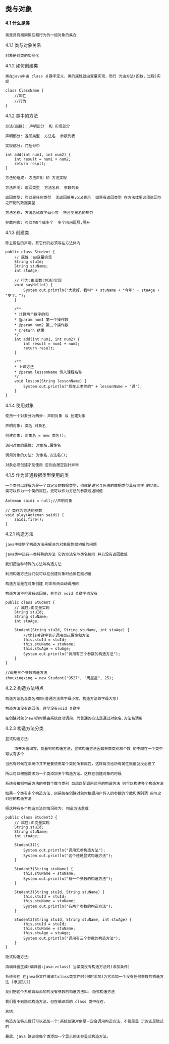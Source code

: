 ## 类与对象

#### 4.1 什么是类

	类是具有相同属性和行为的一组对象的集合

4.1.1 类与对象关系
	
	对象是对类的实例化
	
4.1.2 如何创建类

	类在java中由 class 关键字定义，类的属性就由变量实现，而行 为由方法(函数，过程)实现
	
	class ClassName { 
		//属性
		//行为 
	}
	
4.1.2 类中的方法
	
	方法(函数): 声明部分  和 实现部分
	
	声明部分: 返回类型  方法名  参数列表
	
	实现部分: 花括号中
	
	int add(int num1, int num2) { 
		int result = num1 + num2;
		return result; 
	}
	
	方法的组成: 方法声明 和 方法实现
	
	方法声明: 返回类型  方法名称  参数列表
	
	返回类型: 可以是任何类型  无返回值用void表示  如果有返回类型 在方法体里必须返回与之匹配的数据类型
	
	方法名称: 方法名称首字母小写  符合变量名的规范
	
	参数列表: 可以为0个或多个  多个间用逗号,隔开
	
4.1.3 创建类
	
	除去属性的声明，其它代码必须写在方法体内

	public class Student {
		// 属性 :由变量实现
		String stuId; 
		String stuName; 
		int stuAge;
		
		// 行为:由函数(方法)实现 
		void sayHello() {
			System.out.println("大家好，我叫" + stuName + "今年" + stuAge + "岁了。");
		}
		
		/**
		* 计算两个数字的和
		* @param num1 第一个操作数 
		* @param num2 第二个操作数
		* @return 结果
		*/
		int add(int num1, int num2) { 
			int result = num1 + num2;
			return result; 
		}
		
		/**
		* 上课方法
		* @param lessonName 传入课程名称
		*/
		void lesson(String lessonName) {
			System.out.println("我在上老师的" + lessonName + "课"); 
		}
	}
	
4.1.4 使用对象

	使用一个对象分为两步: 声明对象 与 创建对象
	
	声明对象: 类名 对象名 
	
	创建对象: 对象名 = new 类名(); 
	
	访问对象的属性: 对象名.属性名
	
	调用对象的方法: 对象名.方法名();
	
	对象必须创建才能使用 否则会报空指针异常
	
4.1.5 作为普通数据类型使用的类
	
	一个类可以理解为是一个自定义的数据类型，也就是说它与传统的数据类型具有同样 的功能。类可以作为一个类的属性，更可以作为方法的参数或返回值
	
	Aoteman saidi = null;//声明对象
	
	// 类作为方法的参数
	void play(Aoteman saidi) {
		saidi.fire();
	}
	
4.2.1 构造方法
	
	java中提供了构造方法来解决为对象属性赋初值的问题
	
	java类中还有一类特殊的方法 它的方法名与类名相同 并且没有返回数值
	
	我们把这种特殊的方法叫构造方法
	
	利用构造方法我们就可以在创建对象时给属性赋初值
	
	构造方法是在对象创建 时由系统自动调用的
	
	构造方法不但没有返回值，甚至连 void 关键字也没有
	
	public class Student { 
		// 属性:由变量实现
		String stuId;
		String stuName;
		int stuAge;
		
		Student(String stuId, String stuName, int stuAge) {
			//this关键字表示调用自己属性和方法 
			this.stuId = stuId; 
			this.stuName = stuName; 
			this.stuAge = stuAge;
			System.out.println("调用有三个参数的构造方法"); 
		}
	}
	
	//调用三个参数构造方法
	zhouxingxing = new Student("9527", "周星星", 25);
	
4.2.2 构造方法特点

	构造方法名与类名相同(普通方法首字母小写，构造方法首字母大写)
	
	构造方法没有返回值，甚至没有void 关键字
	
	在创建对象(new)的时候由系统自动调用，而普通的方法是通过对象名.方法名调用
	
	
4.2.3 构造方法分类

	显式构造方法:
		
		由开发者编写，能看到的构造方法，显式构造方法因其参数类别和个数 的不同在一个类中可以有多个
		
	当然有时候在系统中并不是要使用某个类的所有属性，这样每次给所有属性赋值就没必要了
	
	所以可以根据需求为一个类添加多个构造方法。这样在创建对象的时候
	
	系统会根据构造方法的参数个数与类别 自动匹配调用对应的构造方法 则可以构建多个构造方法
	
	如果一个类有多个构造方法，则系统在创建对象时根据用户传入的参数的个数和类别调 用与之对应的构造方法
	
	把这种有多个构造方法的情况称为: 构造方法重载
	
	public class Student3 { 
		// 属性:由变量实现
		String stuId; 
		String stuName; 
		int stuAge; 
		
		Student3(){
			System.out.println("调用无参构造方法");
			System.out.println("这个还是显式构造方法"); 
		}
		
		Student3(String stuName) {
			this.stuName = stuName;
			System.out.println("有一个参数的构造方法"); 
		}
		
		Student3(String stuId, String stuName) { 
			this.stuId = stuId;
			this.stuName = stuName; 
			System.out.println("有两个参数的构造方法");
		}
		
		Student3(String stuId, String stuName, int stuAge) {
			this.stuId = stuId;
			this.stuName = stuName;
			this.stuAge = stuAge; 
			System.out.println("调用有三个参数的构造方法");
		}
	}
	
	隐式构造方法: 
	
	由编译器生成(编译器:java->class) 当某类没有构造方法时(添加条件)
	
	系统会在 在java源文件编译为class类文件时(何时添加)为它添加一个没有任何参数的构造方法 (添加形式)
	
	我们把这个系统自动添加的没有参数的构造方法叫: 隐式构造方法
	
	我们看不到隐式构造方法，但在编译后的 class 类中存在.
	
	总结:
	
	构造方法特点我们可以追加一个:系统创建对象是一定会调用构造方法，不管是显 示的还是隐式的
	
	最后，java 建议给每个类添加一个显示的无参显式构造方法。
	
	